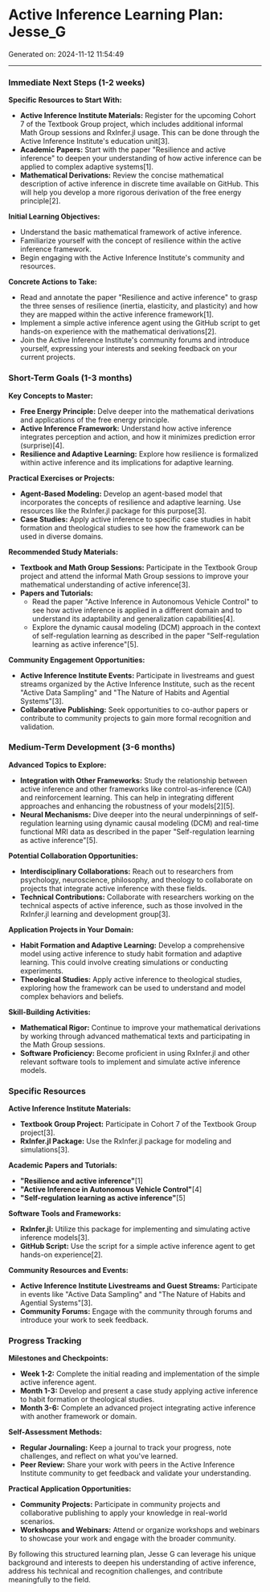 # Active Inference Learning Plan: Jesse_G

Generated on: 2024-11-12 11:54:49

---

### Immediate Next Steps (1-2 weeks)

**Specific Resources to Start With:**
- **Active Inference Institute Materials:** Register for the upcoming Cohort 7 of the Textbook Group project, which includes additional informal Math Group sessions and RxInfer.jl usage. This can be done through the Active Inference Institute's education unit[3].
- **Academic Papers:** Start with the paper "Resilience and active inference" to deepen your understanding of how active inference can be applied to complex adaptive systems[1].
- **Mathematical Derivations:** Review the concise mathematical description of active inference in discrete time available on GitHub. This will help you develop a more rigorous derivation of the free energy principle[2].

**Initial Learning Objectives:**
- Understand the basic mathematical framework of active inference.
- Familiarize yourself with the concept of resilience within the active inference framework.
- Begin engaging with the Active Inference Institute's community and resources.

**Concrete Actions to Take:**
- Read and annotate the paper "Resilience and active inference" to grasp the three senses of resilience (inertia, elasticity, and plasticity) and how they are mapped within the active inference framework[1].
- Implement a simple active inference agent using the GitHub script to get hands-on experience with the mathematical derivations[2].
- Join the Active Inference Institute's community forums and introduce yourself, expressing your interests and seeking feedback on your current projects.

### Short-Term Goals (1-3 months)

**Key Concepts to Master:**
- **Free Energy Principle:** Delve deeper into the mathematical derivations and applications of the free energy principle.
- **Active Inference Framework:** Understand how active inference integrates perception and action, and how it minimizes prediction error (surprise)[4].
- **Resilience and Adaptive Learning:** Explore how resilience is formalized within active inference and its implications for adaptive learning.

**Practical Exercises or Projects:**
- **Agent-Based Modeling:** Develop an agent-based model that incorporates the concepts of resilience and adaptive learning. Use resources like the RxInfer.jl package for this purpose[3].
- **Case Studies:** Apply active inference to specific case studies in habit formation and theological studies to see how the framework can be used in diverse domains.

**Recommended Study Materials:**
- **Textbook and Math Group Sessions:** Participate in the Textbook Group project and attend the informal Math Group sessions to improve your mathematical understanding of active inference[3].
- **Papers and Tutorials:**
  - Read the paper "Active Inference in Autonomous Vehicle Control" to see how active inference is applied in a different domain and to understand its adaptability and generalization capabilities[4].
  - Explore the dynamic causal modeling (DCM) approach in the context of self-regulation learning as described in the paper "Self-regulation learning as active inference"[5].

**Community Engagement Opportunities:**
- **Active Inference Institute Events:** Participate in livestreams and guest streams organized by the Active Inference Institute, such as the recent "Active Data Sampling" and "The Nature of Habits and Agential Systems"[3].
- **Collaborative Publishing:** Seek opportunities to co-author papers or contribute to community projects to gain more formal recognition and validation.

### Medium-Term Development (3-6 months)

**Advanced Topics to Explore:**
- **Integration with Other Frameworks:** Study the relationship between active inference and other frameworks like control-as-inference (CAI) and reinforcement learning. This can help in integrating different approaches and enhancing the robustness of your models[2][5].
- **Neural Mechanisms:** Dive deeper into the neural underpinnings of self-regulation learning using dynamic causal modeling (DCM) and real-time functional MRI data as described in the paper "Self-regulation learning as active inference"[5].

**Potential Collaboration Opportunities:**
- **Interdisciplinary Collaborations:** Reach out to researchers from psychology, neuroscience, philosophy, and theology to collaborate on projects that integrate active inference with these fields.
- **Technical Contributions:** Collaborate with researchers working on the technical aspects of active inference, such as those involved in the RxInfer.jl learning and development group[3].

**Application Projects in Your Domain:**
- **Habit Formation and Adaptive Learning:** Develop a comprehensive model using active inference to study habit formation and adaptive learning. This could involve creating simulations or conducting experiments.
- **Theological Studies:** Apply active inference to theological studies, exploring how the framework can be used to understand and model complex behaviors and beliefs.

**Skill-Building Activities:**
- **Mathematical Rigor:** Continue to improve your mathematical derivations by working through advanced mathematical texts and participating in the Math Group sessions.
- **Software Proficiency:** Become proficient in using RxInfer.jl and other relevant software tools to implement and simulate active inference models.

### Specific Resources

**Active Inference Institute Materials:**
- **Textbook Group Project:** Participate in Cohort 7 of the Textbook Group project[3].
- **RxInfer.jl Package:** Use the RxInfer.jl package for modeling and simulations[3].

**Academic Papers and Tutorials:**
- **"Resilience and active inference"**[1]
- **"Active Inference in Autonomous Vehicle Control"**[4]
- **"Self-regulation learning as active inference"**[5]

**Software Tools and Frameworks:**
- **RxInfer.jl:** Utilize this package for implementing and simulating active inference models[3].
- **GitHub Script:** Use the script for a simple active inference agent to get hands-on experience[2].

**Community Resources and Events:**
- **Active Inference Institute Livestreams and Guest Streams:** Participate in events like "Active Data Sampling" and "The Nature of Habits and Agential Systems"[3].
- **Community Forums:** Engage with the community through forums and introduce your work to seek feedback.

### Progress Tracking

**Milestones and Checkpoints:**
- **Week 1-2:** Complete the initial reading and implementation of the simple active inference agent.
- **Month 1-3:** Develop and present a case study applying active inference to habit formation or theological studies.
- **Month 3-6:** Complete an advanced project integrating active inference with another framework or domain.

**Self-Assessment Methods:**
- **Regular Journaling:** Keep a journal to track your progress, note challenges, and reflect on what you've learned.
- **Peer Review:** Share your work with peers in the Active Inference Institute community to get feedback and validate your understanding.

**Practical Application Opportunities:**
- **Community Projects:** Participate in community projects and collaborative publishing to apply your knowledge in real-world scenarios.
- **Workshops and Webinars:** Attend or organize workshops and webinars to showcase your work and engage with the broader community.

By following this structured learning plan, Jesse G can leverage his unique background and interests to deepen his understanding of active inference, address his technical and recognition challenges, and contribute meaningfully to the field.